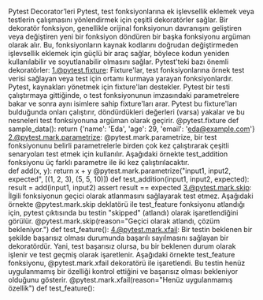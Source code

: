 Pytest Decorator’leri
Pytest, test fonksiyonlarına ek işlevsellik eklemek veya testlerin çalışmasını yönlendirmek için çeşitli dekoratörler sağlar. Bir dekoratör fonksiyon, genellikle orijinal fonksiyonun davranışını geliştiren veya değiştiren yeni bir fonksiyon döndüren bir başka fonksiyonu argüman olarak alır. 
Bu, fonksiyonların kaynak kodlarını doğrudan değiştirmeden işlevsellik eklemek için güçlü bir araç sağlar, böylece kodun yeniden kullanılabilir ve soyutlanabilir olmasını sağlar. 
Pytest'teki bazı önemli dekoratörler:
1.@pytest.fixture: Fixture'lar, test fonksiyonlarına örnek test verisi sağlayan veya test için ortamı kurmaya yarayan fonksiyonlardır. Pytest, kaynakları yönetmek için fixture'ları destekler. Pytest bir testi çalıştırmaya gittiğinde, 
o test fonksiyonunun imzasındaki parametrelere bakar ve sonra aynı isimlere sahip fixture'ları arar. 
Pytest bu fixture'ları bulduğunda onları çalıştırır, döndürdükleri değerleri (varsa) yakalar ve bu nesneleri test fonksiyonuna argüman olarak geçirir.
    @pytest.fixture
    def sample_data():
      return {'name': 'Eda', 'age': 29, 'email': 'eda@example.com'}
2.@pytest.mark.parametrize: @pytest.mark.parametrize, bir test fonksiyonunu belirli parametrelerle birden çok kez çalıştırarak çeşitli senaryoları test etmek için kullanılır.
Aşağıdaki örnekte test_addition fonksiyonu üç farklı parametre ile iki kez çalıştırılacaktır.      
  def add(x, y):
    return x + y
  @pytest.mark.parametrize("input1, input2, expected", [(1, 2, 3), (5, 5, 10)])
  def test_addition(input1, input2, expected):
    result = add(input1, input2)
    assert result == expected
3.@pytest.mark.skip: İlgili fonksiyonun geçici olarak atlanmasını sağlayarak test etmez. Aşağıdaki örnekte @pytest.mark.skip deklatörü ile test_feature fonksiyonu atlandığı için, pytest çıktısında bu testin "skipped" (atlandı) olarak işaretlendiğini görülür.
  @pytest.mark.skip(reason="Geçici olarak atlandı, çözüm bekleniyor.")
  def test_feature():
4.@pytest.mark.xfail: Bir testin beklenen bir şekilde başarısız olması durumunda başarılı sayılmasını sağlayan bir dekoratördür. Yani, test başarısız olursa, bu bir beklenen durum olarak işlenir ve test geçmiş olarak işaretlenir. 
Aşağıdaki örnekte test_feature fonksiyonu, @pytest.mark.xfail dekoratörü ile işaretlendi. Bu testin henüz uygulanmamış bir özelliği kontrol ettiğini ve başarısız olması bekleniyor olduğunu gösterir.
  @pytest.mark.xfail(reason="Henüz uygulanmamış özellik")
  def test_feature():

